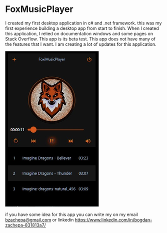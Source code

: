 # FoxMusicPlayer

I created my first desktop application in c# and .net framework. this was my first experience building a desktop app from start to finish. 
When I created this application, I relied on documentation windows and some pages on Stack Overflow. This app is its beta test. 
This app does not have many of the features that I want. I am creating a lot of updates for this application.
 <style type="text/css">
   P.fig {
    text-align: center; /* Выравнивание по центру */
   }
  </style>
![Image alt](https://github.com/FoxiLoveIT/FoxMusicPlayer/raw/master/AppView.jpg)

if you have some idea for this app you can write my on my email bzachepa@gmail.com or linkedin https://www.linkedin.com/in/bogdan-zachepa-831813a7/
